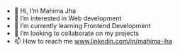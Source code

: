 - 👋 Hi, I’m Mahima Jha 
- 👀 I’m interested in Web development
- 🌱 I’m currently learning Frontend Development
- 💞️ I’m looking to collaborate on my projects
- 📫 How to reach me www.linkedin.com/in/mahima-jha

<!---
jhamahi25/jhamahi25 is a ✨ special ✨ repository because its `README.md` (this file) appears on your GitHub profile.
You can click the Preview link to take a look at your changes.
--->
